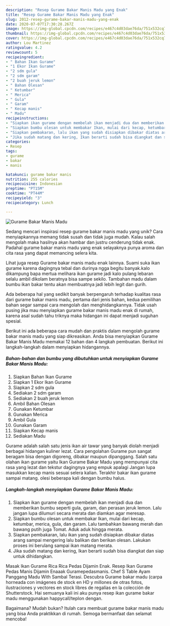 ```yaml
---
description: "Resep Gurame Bakar Manis Madu yang Enak"
title: "Resep Gurame Bakar Manis Madu yang Enak"
slug: 2012-resep-gurame-bakar-manis-madu-yang-enak
date: 2020-07-07T17:30:28.267Z
image: https://img-global.cpcdn.com/recipes/e467c4d03dae76da/751x532cq70/gurame-bakar-manis-madu-foto-resep-utama.jpg
thumbnail: https://img-global.cpcdn.com/recipes/e467c4d03dae76da/751x532cq70/gurame-bakar-manis-madu-foto-resep-utama.jpg
cover: https://img-global.cpcdn.com/recipes/e467c4d03dae76da/751x532cq70/gurame-bakar-manis-madu-foto-resep-utama.jpg
author: Lou Martinez
ratingvalue: 4.2
reviewcount: 5
recipeingredient:
- " Bahan Ikan Gurame"
- "1 Ekor Ikan Gurame"
- "2 sdm gula"
- "2 sdm garam"
- "2 buah jeruk lemon"
- " Bahan Olesan"
- " Ketumbar"
- " Merica"
- " Gula"
- " Garam"
- " Kecap manis"
- " Madu"
recipeinstructions:
- "Siapkan ikan gurame dengan membelah ikan menjadi dua dan memberikan bumbu seperti gula, garam, dan perasan jeruk lemon. Lalu jangan lupa dilumuri secara merata dan diamkan agar meresap."
- "Siapkan bumbu olesan untuk membakar Ikan, mulai dari kecap, ketumbar, merica, gula, dan garam. Lalu tambahkan bawang merah dan bawang putih juga Tomat. Aduk aduk hingga merata."
- "Siapkan pembakaran, lalu ikan yang sudah disiapkan dibakar diatas arang sampai mengering lalu balikan dan berikan olesan. Lakukan proses ini berulang sampai ikan matang merata."
- "Jika sudah matang dan kering, Ikan berarti sudah bisa diangkat dan siap untuk dihidangkan."
categories:
- Resep
tags:
- gurame
- bakar
- manis

katakunci: gurame bakar manis 
nutrition: 255 calories
recipecuisine: Indonesian
preptime: "PT15M"
cooktime: "PT44M"
recipeyield: "3"
recipecategory: Lunch

---
```



![Gurame Bakar Manis Madu](https://img-global.cpcdn.com/recipes/e467c4d03dae76da/751x532cq70/gurame-bakar-manis-madu-foto-resep-utama.jpg)

Sedang mencari inspirasi resep gurame bakar manis madu yang unik? Cara menyiapkannya memang tidak susah dan tidak juga mudah. Kalau salah mengolah maka hasilnya akan hambar dan justru cenderung tidak enak. Padahal gurame bakar manis madu yang enak selayaknya punya aroma dan cita rasa yang dapat memancing selera kita.

Lihat juga resep Gurame bakar manis madu enak lainnya. Suami suka ikan gurame karena dagingnya tebal dan durinya ngga begitu banyak.kalo dikampung bapa mertua melihara ikan gurame jadi kalo pulang lebaran selalu ambil dikolam beratnya bisa sampe sekilo. Tambahan madu dalam bumbu ikan bakar tentu akan membuatnya jadi lebih legit dan gurih.

Ada beberapa hal yang sedikit banyak berpengaruh terhadap kualitas rasa dari gurame bakar manis madu, pertama dari jenis bahan, kedua pemilihan bahan segar sampai cara mengolah dan menghidangkannya. Tidak usah pusing jika mau menyiapkan gurame bakar manis madu enak di rumah, karena asal sudah tahu triknya maka hidangan ini dapat menjadi suguhan spesial.


Berikut ini ada beberapa cara mudah dan praktis dalam mengolah gurame bakar manis madu yang siap dikreasikan. Anda bisa menyiapkan Gurame Bakar Manis Madu memakai 12 bahan dan 4 langkah pembuatan. Berikut ini langkah-langkah dalam menyiapkan hidangannya.

<!--inarticleads1-->

##### Bahan-bahan dan bumbu yang dibutuhkan untuk menyiapkan Gurame Bakar Manis Madu:

1. Siapkan  Bahan Ikan Gurame
1. Siapkan 1 Ekor Ikan Gurame
1. Siapkan 2 sdm gula
1. Sediakan 2 sdm garam
1. Sediakan 2 buah jeruk lemon
1. Ambil  Bahan Olesan
1. Gunakan  Ketumbar
1. Gunakan  Merica
1. Ambil  Gula
1. Gunakan  Garam
1. Siapkan  Kecap manis
1. Sediakan  Madu


Gurame adalah salah satu jenis ikan air tawar yang banyak diolah menjadi berbagai hidangan kuliner lezat. Cara pengolahan Gurame pun sangat beragam bisa dengan digoreng, dibakar maupun dipanggang. Salah satu olahan ikan gurame yaitu Ikan Gurame Bakar Madu yang mempunyai cita rasa yang lezat dan tekstur dagingnya yang empuk apalagi Jangan lupa masukkan kecap manis sesuai selera kalian. Terakhir bakar ikan gurame sampai matang. olesi beberapa kali dengan bumbu halus. 

<!--inarticleads2-->

##### Langkah-langkah menyiapkan Gurame Bakar Manis Madu:

1. Siapkan ikan gurame dengan membelah ikan menjadi dua dan memberikan bumbu seperti gula, garam, dan perasan jeruk lemon. Lalu jangan lupa dilumuri secara merata dan diamkan agar meresap.
1. Siapkan bumbu olesan untuk membakar Ikan, mulai dari kecap, ketumbar, merica, gula, dan garam. Lalu tambahkan bawang merah dan bawang putih juga Tomat. Aduk aduk hingga merata.
1. Siapkan pembakaran, lalu ikan yang sudah disiapkan dibakar diatas arang sampai mengering lalu balikan dan berikan olesan. Lakukan proses ini berulang sampai ikan matang merata.
1. Jika sudah matang dan kering, Ikan berarti sudah bisa diangkat dan siap untuk dihidangkan.


Masak Ikan Gurame Rica Rica Pedas Dijamin Enak. Resep Ikan Gurame Pedas Manis Dijamin Enaaak Guramepedasmanis. Chef S Table Ayam Panggang Madu With Sambal Terasi. Descubra Gurame bakar madu (carpa horneada con imágenes de stock en HD y millones de otras fotos, ilustraciones y vectores en stock libres de regalías en la colección de Shutterstock. Hai semuanya kali ini aku punya resep ikan gurame bakar madu menggunakan happycall/teplon dengan. 

Bagaimana? Mudah bukan? Itulah cara membuat gurame bakar manis madu yang bisa Anda praktikkan di rumah. Semoga bermanfaat dan selamat mencoba!
